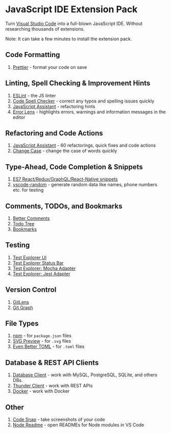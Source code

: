 # JavaScript IDE Extension Pack
Turn [Visual Studio Code](https://code.visualstudio.com/) into a full-blown JavaScript IDE. Without researching thousands of extensions.

Note: It can take a few minutes to install the extension pack.

## Code Formatting
1. [Prettier](https://marketplace.visualstudio.com/items?itemName=esbenp.prettier-vscode) - format your code on save

## Linting, Spell Checking & Improvement Hints
1. [ESLint](https://marketplace.visualstudio.com/items?itemName=dbaeumer.vscode-eslint) - the JS linter
1. [Code Spell Checker](https://marketplace.visualstudio.com/items?itemName=streetsidesoftware.code-spell-checker) - correct any typos and spelling issues quickly
1. [JavaScript Assistant](https://marketplace.visualstudio.com/items?itemName=p42ai.refactor) - refactoring hints
1. [Error Lens](https://marketplace.visualstudio.com/items?itemName=usernamehw.errorlens) - highlights errors, warnings and information messages in the editor

## Refactoring and Code Actions
1. [JavaScript Assistant](https://marketplace.visualstudio.com/items?itemName=p42ai.refactor) - 60 refactorings, quick fixes and code actions
1. [Change Case](https://marketplace.visualstudio.com/items?itemName=wmaurer.change-case) - change the case of words quickly

## Type-Ahead, Code Completion & Snippets
1. [ES7 React/Redux/GraphQL/React-Native snippets](https://marketplace.visualstudio.com/items?itemName=dsznajder.es7-react-js-snippets)
1. [vscode-random](https://marketplace.visualstudio.com/items?itemName=jrebocho.vscode-random) - generate random data like names, phone numbers etc. for testing

## Comments, TODOs, and Bookmarks
1. [Better Comments](https://marketplace.visualstudio.com/items?itemName=aaron-bond.better-comments)
1. [Todo Tree](https://marketplace.visualstudio.com/items?itemName=gruntfuggly.todo-tree)
1. [Bookmarks](https://marketplace.visualstudio.com/items?itemName=alefragnani.bookmarks)

## Testing
1. [Test Explorer UI](https://marketplace.visualstudio.com/items?itemName=hbenl.vscode-test-explorer)
1. [Test Explorer Status Bar](https://marketplace.visualstudio.com/items?itemName=connorshea.vscode-test-explorer-status-bar)
1. [Test Explorer: Mocha Adapter](https://marketplace.visualstudio.com/items?itemName=hbenl.vscode-mocha-test-adapter)
1. [Test Explorer: Jest Adapter](https://marketplace.visualstudio.com/items?itemName=kavod-io.vscode-jest-test-adapter)

## Version Control
1. [GitLens](https://marketplace.visualstudio.com/items?itemName=eamodio.gitlens)
1. [Git Graph](https://marketplace.visualstudio.com/items?itemName=mhutchie.git-graph)

## File Types
1. [npm](https://marketplace.visualstudio.com/items?itemName=eg2.vscode-npm-script) - for `package.json` files
1. [SVG Preview](https://marketplace.visualstudio.com/items?itemName=simonsiefke.svg-preview) - for `.svg` files
1. [Even Better TOML](https://marketplace.visualstudio.com/items?itemName=tamasfe.even-better-toml) - for `.toml` files

## Database & REST API Clients
1. [Database Client](https://marketplace.visualstudio.com/items?itemName=cweijan.vscode-database-client2) - work with MySQL, PostgreSQL, SQLite, and others DBs.
1. [Thunder Client](https://marketplace.visualstudio.com/items?itemName=rangav.vscode-thunder-client) - work with REST APIs
1. [Docker](https://marketplace.visualstudio.com/items?itemName=ms-azuretools.vscode-docker) - work with Docker

## Other
1. [Code Snap](https://marketplace.visualstudio.com/items?itemName=adpyke.codesnap) - take screenshots of your code
1. [Node Readme](https://marketplace.visualstudio.com/items?itemName=bengreenier.vscode-node-readme) - open READMEs for Node modules in VS Code